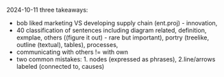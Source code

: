 2024-10-11
three takeaways:
- bob liked marketing VS developing supply chain (ent.proj) - innovation,
- 40 classification of sentences including diagram related, definition, exmplae, others ((figure it out) - rare but important), portry (treelike, outline (textual), tables), processes, 
- communicating with others != with own
- two common mistakes: 1. nodes (expressed as phrases), 2.line/arrows labeled (connected to, causes)
